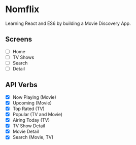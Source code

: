 # Nomflix

Learning React and ES6 by building a Movie Discovery App.

## Screens

- [ ] Home
- [ ] TV Shows
- [ ] Search
- [ ] Detail

## API Verbs

- [x] Now Playing (Movie)
- [x] Upcoming (Movie)
- [x] Top Rated (TV)
- [x] Popular (TV and Movie)
- [x] Airing Today (TV)
- [x] TV Show Detail
- [x] Movie Detail
- [x] Search (Movie, TV)
